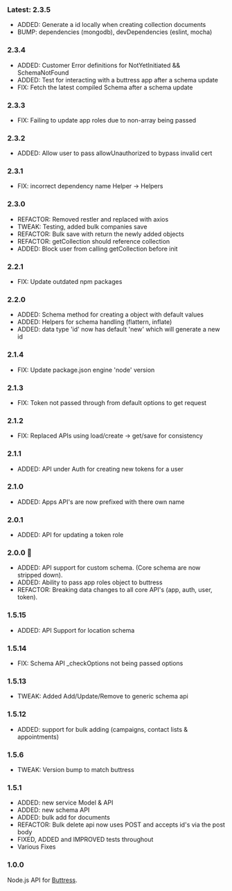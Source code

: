 ### Latest: 2.3.5
- ADDED: Generate a id locally when creating collection documents
- BUMP: dependencies (mongodb), devDependencies (eslint, mocha)
### 2.3.4
- ADDED: Customer Error definitions for NotYetInitiated && SchemaNotFound
- ADDED: Test for interacting with a buttress app after a schema update
- FIX: Fetch the latest compiled Schema after a schema update
### 2.3.3
- FIX: Failing to update app roles due to non-array being passed
### 2.3.2
- ADDED: Allow user to pass allowUnauthorized to bypass invalid cert
### 2.3.1
- FIX: incorrect dependency name Helper -> Helpers
### 2.3.0
- REFACTOR: Removed restler and replaced with axios
- TWEAK: Testing, added bulk companies save
- REFACTOR: Bulk save with return the newly added objects
- REFACTOR: getCollection should reference collection
- ADDED: Block user from calling getCollection before init
### 2.2.1
- FIX: Update outdated npm packages
### 2.2.0
- ADDED: Schema method for creating a object with default values
- ADDED: Helpers for schema handling (flattern, inflate)
- ADDED: data type 'id' now has default 'new' which will generate a new id
### 2.1.4
- FIX: Update package.json engine 'node' version
### 2.1.3
- FIX: Token not passed through from default options to get request
### 2.1.2
- FIX: Replaced APIs using load/create -> get/save for consistency
### 2.1.1
- ADDED: API under Auth for creating new tokens for a user
### 2.1.0
- ADDED: Apps API's are now prefixed with there own name
### 2.0.1
- ADDED: API for updating a token role
### 2.0.0 :tada:
- ADDED: API support for custom schema. (Core schema are now stripped down).
- ADDED: Ability to pass app roles object to buttress
- REFACTOR: Breaking data changes to all core API's (app, auth, user, token).

### 1.5.15
- ADDED: API Support for location schema

### 1.5.14
- FIX: Schema API _checkOptions not being passed options

### 1.5.13
- TWEAK: Added Add/Update/Remove to generic schema api

### 1.5.12
- ADDED: support for bulk adding (campaigns, contact lists & appointments)

### 1.5.6
- TWEAK: Version bump to match buttress

### 1.5.1
- ADDED: new service Model & API
- ADDED: new schema API
- ADDED: bulk add for documents
- REFACTOR: Bulk delete api now uses POST and accepts id's via the post body
- FIXED, ADDED and IMPROVED tests throughout
- Various Fixes

### 1.0.0
Node.js API for [Buttress](https://github.com/wearelighten/buttress-js).
